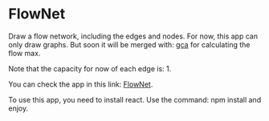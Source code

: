 # FlowNet

Draw a flow network, including the edges and nodes. For now, this app can only draw graphs.
But soon it will be merged with: [gca](https://github.com/babudabu/gca) for calculating the flow max.

Note that the capacity for now of each edge is: 1.

You can check the app in this link: [FlowNet](https://flownet.herokuapp.com/).

To use this app, you need to install react. Use the command: npm install and enjoy.
